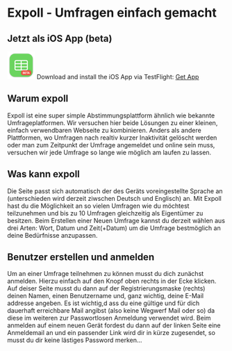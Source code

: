 # Expoll - Umfragen einfach gemacht

## Jetzt als iOS App (beta)

![Logo](./mac64.png)
Download and install the iOS App via TestFlight: [Get App](/#/app)

## Warum expoll

Expoll ist eine super simple Abstimmungsplattform ähnlich wie bekannte Umfrageplatformen. Wir versuchen hier beide Lösungen zu einer kleinen, einfach verwendbaren Webseite zu kombinieren. Anders als andere Plattformen, wo Umfragen nach realtiv kurzer Inaktivität gelöscht werden oder man zum Zeitpunkt der Umfrage angemeldet und online sein muss, versuchen wir jede Umfrage so lange wie möglich am laufen zu lassen.

## Was kann expoll

Die Seite passt sich automatisch der des Geräts voreingestellte Sprache an (unterschieden wird derzeit ziwschen Deutsch und Englisch) an. Mit Expoll hast du die Möglichkeit an so vielen Umfragen wie du möchtest teilzunehmen und bis zu 10 Umfragen gleichzeitig als Eigentümer zu besitzen. Beim Erstellen einer Neuen Umfrage kannst du derzeit wählen aus drei Arten: Wort, Datum und Zeit(+Datum) um die Umfrage bestmöglich an deine Bedürfnisse anzupassen.

## Benutzer erstellen und anmelden

Um an einer Umfrage teilnehmen zu können musst du dich zunächst anmelden. Hierzu einfach auf den Knopf oben rechts in der Ecke klicken. Auf deiser Seite musst du dann auf der Registrierungsmaske (rechts) deinen Namen, einen Benutzername und, ganz wichtig, deine E-Mail addresse angeben. Es ist wichtig,d ass du eine gültige und für dich dauerhaft erreichbare Mail angibst (also keine Wegwerf Mail oder so) da diese im weiteren zur Passwortlosen Anmeldung verwendet wird. Beim anmelden auf einem neuen Gerät fordest du dann auf der linken Seite eine Anmeldemail an und ein passender Link wird dir in kürze zugesendet, so musst du dir keine lästiges Password merken...
